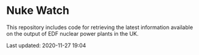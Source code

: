 # Nuke Watch

This repository includes code for retrieving the latest information available on the output of EDF nuclear power plants in the UK.

Last updated: 2020-11-27 19:04